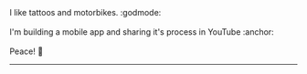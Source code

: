 <!DOCTYPE html>
<html>
  I like tattoos and motorbikes. :godmode:
  <br> 
  <br>
  I'm building a mobile app and sharing it's process in YouTube :anchor:
  <br> 
  <br> 
  Peace! 🗻
  <hr shade size="4" widht="50%" align="center"/>  
</html> 
